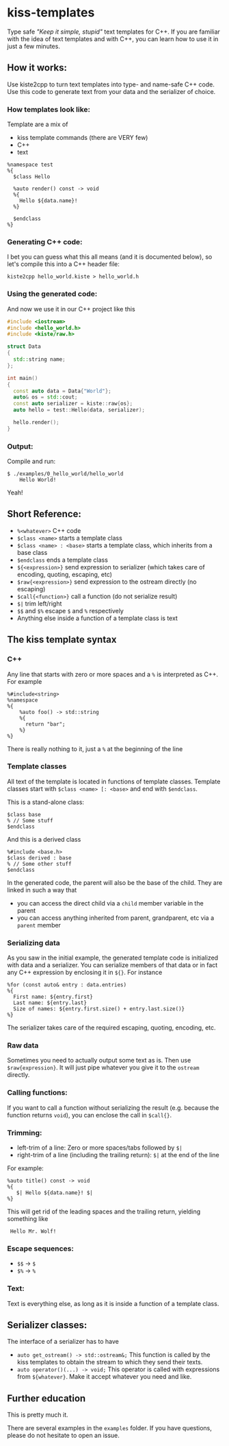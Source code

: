 # kiss-templates
Type safe _"Keep it simple, stupid"_ text templates for C++. If you are familiar with the idea of text templates and with C++, you can learn how to use it in just a few minutes.

## How it works:
Use kiste2cpp to turn text templates into type- and name-safe C++ code. Use this code to generate text from your data and the serializer of choice.

### How templates look like:
Template are a mix of
  - kiss template commands (there are VERY few)
  - C++
  - text

```
%namespace test
%{
  $class Hello

  %auto render() const -> void
  %{
    Hello ${data.name}!
  %}

  $endclass
%}
```

### Generating C++ code:
I bet you can guess what this all means (and it is documented below), so let's compile this into a C++ header file:

```
kiste2cpp hello_world.kiste > hello_world.h
```

### Using the generated code:
And now we use it in our C++ project like this

```C++
#include <iostream>
#include <hello_world.h>
#include <kiste/raw.h>

struct Data
{
  std::string name;
};

int main()
{
  const auto data = Data{"World"};
  auto& os = std::cout;
  const auto serializer = kiste::raw{os};
  auto hello = test::Hello(data, serializer);

  hello.render();
}
```

### Output:
Compile and run:
```
$ ./examples/0_hello_world/hello_world 
    Hello World!
```
Yeah!

## Short Reference:
  - `%<whatever>` C++ code
  - `$class <name>` starts a template class
  - `$class <name> : <base>` starts a template class, which inherits from a base class
  - `$endclass` ends a template class
  - `${<expression>}` send expression to serializer (which takes care of encoding, quoting, escaping, etc)
  - `$raw{<expression>}` send expression to the ostream directly (no escaping)
  - `$call{<function>}` call a function (do not serialize result)
  - `$|` trim left/right
  - `$$` and `$%` escape `$` and `%` respectively
  - Anything else inside a function of a template class is text

## The kiss template syntax

### C++
Any line that starts with zero or more spaces and a `%` is interpreted as C++.
For example
```
%#include<string>
%namespace
%{
    %auto foo() -> std::string
    %{
      return "bar";
    %}
%}
```
There is really nothing to it, just a `%` at the beginning of the line

### Template classes
All text of the template is located in functions of template classes. Template classes start with `$class <name> [: <base>` and end with `$endclass`.

This is a stand-alone class:
```
$class base
% // Some stuff
$endclass
```
And this is a derived class
```
%#include <base.h>
$class derived : base
% // Some other stuff
$endclass
```
In the generated code, the parent will also be the base of the child. They are linked in such a way that 

  - you can access the direct child via a `child` member variable in the parent
  - you can access anything inherited from parent, grandparent, etc via a `parent` member

### Serializing data
As you saw in the initial example, the generated template code is initialized with data and a serializer. You can serialize members of that data or in fact any C++ expression by enclosing it in `${}`. For instance

```
%for (const auto& entry : data.entries)
%{
  First name: ${entry.first}
  Last name: ${entry.last}
  Size of names: ${entry.first.size() + entry.last.size()}
%}
```

The serializer takes care of the required escaping, quoting, encoding, etc.

### Raw data
Sometimes you need to actually output some text as is. Then use `$raw{expression}`. It will just pipe whatever you give it to the `ostream` directly.

### Calling functions:
If you want to call a function without serializing the result (e.g. because the function returns `void`), you can enclose the call in `$call{}`.

### Trimming:
  - left-trim of a line: Zero or more spaces/tabs followed by `$|`
  - right-trim of a line (including the trailing return): `$|` at the end of the line

For example:
```
%auto title() const -> void
%{
   $| Hello ${data.name}! $|
%}
```
This will get rid of the leading spaces and the trailing return, yielding something like

```
 Hello Mr. Wolf! 
```

### Escape sequences:
  - `$$` -> `$`
  - `$%` -> `%`

### Text:
Text is everything else, as long as it is inside a function of a template class.

## Serializer classes:
The interface of a serializer has to have 

  - `auto get_ostream() -> std::ostream&;` This function is called by the kiss templates to obtain the stream to which they send their texts.
  - `auto operator()(...) -> void;` This operator is called with expressions from `${whatever}`. Make it accept whatever you need and like.

## Further education
This is pretty much it.

There are several examples in the `examples` folder. If you have questions, please do not hesitate to open an issue.
